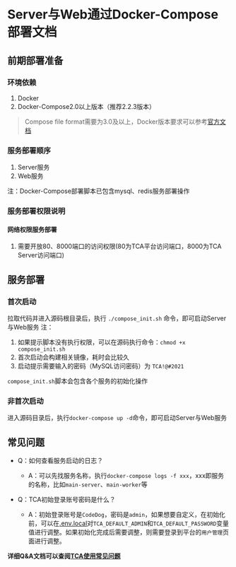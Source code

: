 # Server与Web通过Docker-Compose部署文档

## 前期部署准备

### 环境依赖

1. Docker
2. Docker-Compose2.0以上版本（推荐2.2.3版本）

> Compose file format需要为3.0及以上，Docker版本要求可以参考[官方文档](https://docs.docker.com/compose/compose-file/compose-file-v3/#compose-and-docker-compatibility-matrix)

### 服务部署顺序

1. Server服务
2. Web服务

注：Docker-Compose部署脚本已包含mysql、redis服务部署操作

### 服务部署权限说明

#### 网络权限服务部署

1. 需要开放80、8000端口的访问权限(80为TCA平台访问端口，8000为TCA Server访问端口)

## 服务部署

### 首次启动

拉取代码并进入源码根目录后，执行 ``./compose_init.sh`` 命令，即可启动Server与Web服务
注：

1. 如果提示脚本没有执行权限，可以在源码执行命令：``chmod +x compose_init.sh``
2. 首次启动会构建相关镜像，耗时会比较久
3. 启动提示需要输入的密码（MySQL访问密码）为 ``TCA!@#2021``

``compose_init.sh``脚本会包含各个服务的初始化操作

### 非首次启动

进入源码目录后，执行``docker-compose up -d``命令，即可启动Server与Web服务

## 常见问题

- Q：如何查看服务启动的日志？
  - A：可以先找服务名称，执行``docker-compose logs -f xxx``，xxx即服务的名称，比如``main-server``、``main-worker``等

- Q：TCA初始登录账号密码是什么？
  - A：初始登录账号是``CodeDog``，密码是``admin``，如果想要自定义，在初始化前，可以在[.env.local](https://github.com/Tencent/CodeAnalysis/blob/main/server/dockerconfs/.env.local)对``TCA_DEFAULT_ADMIN``和``TCA_DEFAULT_PASSWORD``变量值进行调整。如果初始化完成后需要调整，则需要登录到平台的``用户管理``页面进行调整。

**详细Q&A文档可以查阅[TCA使用常见问题](https://github.com/Tencent/CodeAnalysis/blob/main/doc/Q%26A.md)**
